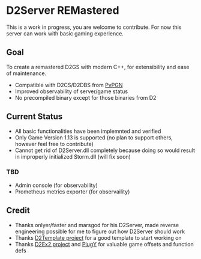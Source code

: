 # D2Server REMastered

This is a work in progress, you are welcome to contribute.
For now this server can work with basic gaming experience.

## Goal

To create a remastered D2GS with modern C++, for extensibility and ease of maintenance.
* Compatible with D2CS/D2DBS from [PvPGN](https://github.com/pvpgn/pvpgn-server)
* Improved observability of server/game status
* No precompiled binary except for those binaries from D2

## Current Status
* All basic functionalities have been implemnted and verified
* Only Game Version 1.13 is supported (no plan to support others, however feel free to contribute)
* Cannot get rid of D2Server.dll completely because doing so would result in improperly initialized Storm.dll (will fix soon)

### TBD
* Admin console (for observability)
* Prometheus metrics exporter (for observaility)

## Credit
* Thanks onlyer/faster and marsgod for his D2Server, made reverse engineering possible for me to figure out how D2Server should work
* Thanks [D2Template project](https://github.com/ThePhrozenKeep/D2Template) for a good template to start working on
* Thanks [D2Ex2 project](https://github.com/jankowskib/D2Ex2) and [PlugY](https://github.com/ChaosMarc/PlugY) for valuable game offsets and function defs